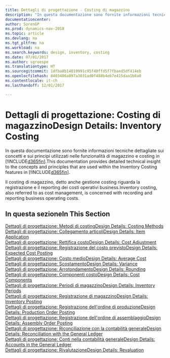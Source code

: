 ```yaml
---
title: Dettagli di progettazione - Costing di magazzino
description: "In questa documentazione sono fornite informazioni tecniche dettagliate sui concetti e sui principi utilizzati nelle funzionalità di magazzino e costing in [!INCLUDE[d365fin](includes/d365fin_md.md)]."
documentationcenter: 
author: SorenGP
ms.prod: dynamics-nav-2018
ms.topic: article
ms.devlang: na
ms.tgt_pltfrm: na
ms.workload: na
ms.search.keywords: design, inventory, costing
ms.date: 07/01/2017
ms.author: sgroespe
ms.translationtype: HT
ms.sourcegitcommit: 1dfba8b14019991c95f40ffd5f7fbaed5df414eb
ms.openlocfilehash: 8403486a897a3031ad0f488b4eb7e415daa1b8a0
ms.contentlocale: it-ch
ms.lasthandoff: 12/01/2017

---
```

# <a name="design-details-inventory-costing"></a><span data-ttu-id="10470-103">Dettagli di progettazione: Costing di magazzino</span><span class="sxs-lookup"><span data-stu-id="10470-103">Design Details: Inventory Costing</span></span>
<span data-ttu-id="10470-104">In questa documentazione sono fornite informazioni tecniche dettagliate sui concetti e sui principi utilizzati nelle funzionalità di magazzino e costing in [!INCLUDE[d365fin](includes/d365fin_md.md)].</span><span class="sxs-lookup"><span data-stu-id="10470-104">This documentation provides detailed technical insight to the concepts and principles that are used within the Inventory Costing features in [!INCLUDE[d365fin](includes/d365fin_md.md)].</span></span>  

<span data-ttu-id="10470-105">Il costing di magazzino, detto anche gestione costing riguarda la registrazione e il reporting dei costi operativi business.</span><span class="sxs-lookup"><span data-stu-id="10470-105">Inventory costing, also referred to as cost management, is concerned with recording and reporting business operating costs.</span></span>  

## <a name="in-this-section"></a><span data-ttu-id="10470-106">In questa sezione</span><span class="sxs-lookup"><span data-stu-id="10470-106">In This Section</span></span>  
[<span data-ttu-id="10470-107">Dettagli di progettazione: Metodi di costing</span><span class="sxs-lookup"><span data-stu-id="10470-107">Design Details: Costing Methods</span></span>](design-details-costing-methods.md)  
[<span data-ttu-id="10470-108">Dettagli di progettazione: Collegamento articoli</span><span class="sxs-lookup"><span data-stu-id="10470-108">Design Details: Item Application</span></span>](design-details-item-application.md)  
[<span data-ttu-id="10470-109">Dettagli di progettazione: Rettifica costo</span><span class="sxs-lookup"><span data-stu-id="10470-109">Design Details: Cost Adjustment</span></span>](design-details-cost-adjustment.md)  
[<span data-ttu-id="10470-110">Dettagli di progettazione: Registrazione del costo previsto</span><span class="sxs-lookup"><span data-stu-id="10470-110">Design Details: Expected Cost Posting</span></span>](design-details-expected-cost-posting.md)  
[<span data-ttu-id="10470-111">Dettagli di progettazione: Costo medio</span><span class="sxs-lookup"><span data-stu-id="10470-111">Design Details: Average Cost</span></span>](design-details-average-cost.md)  
[<span data-ttu-id="10470-112">Dettagli di progettazione: Scostamento</span><span class="sxs-lookup"><span data-stu-id="10470-112">Design Details: Variance</span></span>](design-details-variance.md)  
[<span data-ttu-id="10470-113">Dettagli di progettazione: Arrotondamento</span><span class="sxs-lookup"><span data-stu-id="10470-113">Design Details: Rounding</span></span>](design-details-rounding.md)  
[<span data-ttu-id="10470-114">Dettagli di progettazione: Componenti costo</span><span class="sxs-lookup"><span data-stu-id="10470-114">Design Details: Cost Components</span></span>](design-details-cost-components.md)  
[<span data-ttu-id="10470-115">Dettagli di progettazione: Periodi di magazzino</span><span class="sxs-lookup"><span data-stu-id="10470-115">Design Details: Inventory Periods</span></span>](design-details-inventory-periods.md)  
[<span data-ttu-id="10470-116">Dettagli di progettazione: Registrazione di magazzino</span><span class="sxs-lookup"><span data-stu-id="10470-116">Design Details: Inventory Posting</span></span>](design-details-inventory-posting.md)  
[<span data-ttu-id="10470-117">Dettagli di progettazione: Registrazione dell'ordine di produzione</span><span class="sxs-lookup"><span data-stu-id="10470-117">Design Details: Production Order Posting</span></span>](design-details-production-order-posting.md)  
[<span data-ttu-id="10470-118">Dettagli di progettazione: Registrazione dell'ordine di assemblaggio</span><span class="sxs-lookup"><span data-stu-id="10470-118">Design Details: Assembly Order Posting</span></span>](design-details-assembly-order-posting.md)  
[<span data-ttu-id="10470-119">Dettagli di progettazione: Riconciliazione con la contabilità generale</span><span class="sxs-lookup"><span data-stu-id="10470-119">Design Details: Reconciliation with the General Ledger</span></span>](design-details-reconciliation-with-the-general-ledger.md)  
[<span data-ttu-id="10470-120">Dettagli di progettazione: Conti nella contabilità generale</span><span class="sxs-lookup"><span data-stu-id="10470-120">Design Details: Accounts in the General Ledger</span></span>](design-details-accounts-in-the-general-ledger.md)  
[<span data-ttu-id="10470-121">Dettagli di progettazione: Rivalutazione</span><span class="sxs-lookup"><span data-stu-id="10470-121">Design Details: Revaluation</span></span>](design-details-revaluation.md)

